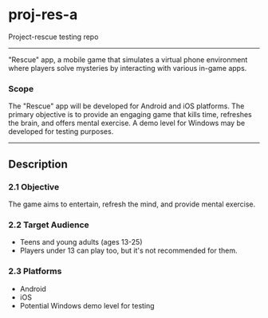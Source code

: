 # proj-res-a
Project-rescue testing repo

___

"Rescue" app, a mobile game that simulates a virtual phone environment where players solve mysteries by interacting with various in-game apps.

### Scope
The "Rescue" app will be developed for Android and iOS platforms. The primary objective is to provide an engaging game that kills time, refreshes the brain, and offers mental exercise. A demo level for Windows may be developed for testing purposes.

___

## Description
### 2.1 Objective
The game aims to entertain, refresh the mind, and provide mental exercise.

### 2.2 Target Audience
- Teens and young adults (ages 13-25)
- Players under 13 can play too, but it's not recommended for them.


### 2.3 Platforms
- Android
- iOS
- Potential Windows demo level for testing

